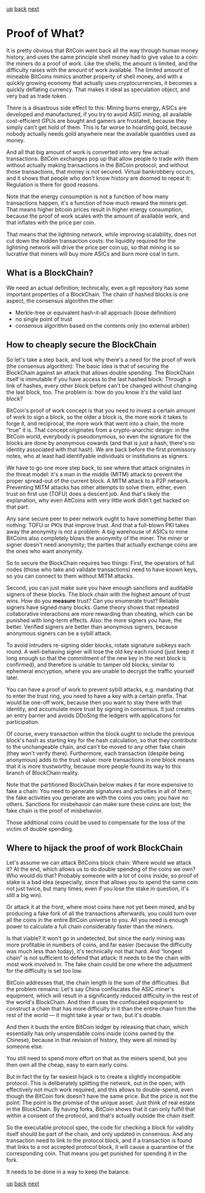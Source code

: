 [up](squid.md) [back](squid-money.md) [next](squid-fed.md)

# Proof of What?

It is pretty obvious that BitCoin went back all the way through human money
history, and uses the same principle shell money had to give value to a coin:
the miners do a proof of work.  Like the shells, the amount is limited, and
the difficulty raises with the amount of work available.  The limited amount
of mineable BitCoins mimics another property of shell money, and with a
quickly growing economy that actually uses cryptocurrencies, it becomes a
quickly deflating currency.  That makes it ideal as speculation object, and
very bad as trade token.

There is a disastrous side effect to this: Mining burns energy, ASICs are
developed and manufactured, if you try to avoid ASIC mining, all available
cost-efficient GPUs are bought and gamers are frustated, because they simply
can't get hold of them.  This is far worse to hoarding gold, because nobody
actually needs gold anywhere near the available quantities used as money.

And all that big amount of work is converted into very few actual
transactions.  BitCoin exchanges pop up that allow people to trade with them
without actually making transactions in the BitCoin protocol; and without
those transactions, that money is not secured.  Virtual bankrobbery occurs,
and it shows that people who don't know history are doomed to repeat it:
Regulation is there for good reasons.

Note that the energy consumption is not a function of how many transactions
happen, it's a function of how much reward the miners get.  That means higher
bitcoin prices result in higher energy consumption, because the proof of work
scales with the amount of available work, and that inflates with the price per
coin.

That means that the lightning network, while improving scalability, does not
cut down the hidden transaction costs: the liquidity required for the
lightning network will drive the price per coin up, so that mining is so
lucrative that miners will buy more ASICs and burn more coal in turn.

## What is a BlockChain?

We need an actual definition; technically, even a git repository has
some important properties of a BlockChain.  The chain of hashed blocks
is one aspect, the consensus algorithm the other:

  + Merkle-tree or equivalent hash-it-all approach (loose definition)
  + no single point of trust
  + consensus algorithm based on the contents only (no external arbiter)

## How to cheaply secure the BlockChain

So let's take a step back, and look why there's a need for the proof of work
(the consensus algorithm): The basic idea is that of securing the BlockChain
against an attack that allows double spending.  The BlockChain itself is
immutable if you have access to the last hashed block: Through a link of
hashes, every other block before can't be changed without changing the last
block, too.  The problem is: how do you know it's _the_ valid last block?

BitCoin's proof of work concept is that you need to invest a certain amount of
work to sign a block, so the older a block is, the more work it takes to forge
it, and reciprocal, the more work that went into a chain, the more “true” it
is.  That concept originates from a crypto-anarchic design: in the BitCoin
world, everybody is pseudonymous, so even the signature for the blocks are
done by anonymous cowards (and that is just a hash, there's no identity
associated with that hash).  We are back before the first promissory notes,
who at least had identifyable individuals or institutions as signers.

We have to go one more step back, to see where that attack originates
in the threat model: it's a man in the middle (MITM) attack to prevent
the proper spread-out of the current block.  A MITM attack to a P2P
network.  Preventing MITM attacks has other attempts to solve them,
either, even trust on first use (TOFU) does a descent job.  And that's
likely the explanation, why even AltCoins with very little work didn't
get hacked on that part.

Any sane secure peer to peer network ought to have something better
than nothing: TOFU or PKIs that improve trust.  And that a full-blown
PKI takes away the anonymity is not a problem: A big warehouse of
ASICs to mine BitCoins also completely blows the anonymity of the
miner.  The miner or signer doesn't need anonymity; the parties that
actually exchange coins are the ones who want anonymity.

So to secure the BlockChain requires two things: First, the operators
of full nodes (those who take and validate transactions) need to have
known keys, so you can connect to them without MITM attacks.

Second, you can just make sure you have enough sanctions and auditable
signers of these blocks.  The block chain with the highest amount of
trust wins.  How do you **measure** trust?  Can you enumerate trust?
Reliable signers have signed many blocks.  Game theory shows that
repeated collaborative interactions are more rewarding than cheating,
which can be punished with long-term effects.  Also: the more signers
you have, the better.  Verified signers are better than anonymous
signers, because anonymous signers can be a sybill attack.

To avoid intruders re-signing older blocks, rotate signature subkeys each
round.  A well-behaving signer will lose the old key each round (just keep it
long enough so that the commitment of the new key in the next block is
confirmed), and therefore is unable to tamper old blocks; similar to ephemeral
encryption, where you are unable to decrypt the traffic yourself later.

You can have a proof of work to prevent sybill attacks, e.g. mandating that to
enter the trust ring, you need to have a key with a certain prefix.  That
would be one-off work, because then you want to stay there with that identity,
and accumulate more trust by signing in consensus.  It just creates an entry
barrier and avoids DDoSing the ledgers with applications for participation.

Of course, every transaction within the block ought to include the
previous block's hash as starting key for the hash calculation, so
that they contribute to the unchangeable chain, and can't be moved to
any other fake chain (they won't verify there).  Furthermore, each
transaction (despite being anonymous) adds to the trust value: more
transactions in one block means that it is more trustworthy, because
more people found its way to this branch of BlockChain reality.

Note that the partitioned BlockChain below makes it far more expensive
to fake a chain: You need to generate signatures and activities in all
of them; the fake activities you generate are with the coins you own;
you have no others.  Sanctions for misbehavoir can make sure these
coins are lost; the fake chain is the proof of misbehavior.

Those additional coins could be used to compensate for the loss of the
victim of double spending.

## Where to hijack the proof of work BlockChain

Let's assume we can attack BitCoins block chain: Where would we attack it?  At
the end, which allows us to do double spending of the coins we own?  Who would
do that?  Probably someone with a lot of coins inside, so proof of stake is a
bad idea (especially, since that allows you to spend the same coin not just
twice, but many times; even if you lose the stake in question, it's still a
big win).

Or attack it at the front, where most coins have not yet been mined,
and by producing a fake fork of all the transactions afterwards, you
could turn over all the coins in the entire BitCoin universe to you.
All you need is enough power to calculate a full chain considerably
faster than the miners.

Is that viable?  It won't go in undetected, but since the early mining
was more profitable in numbers of coins, and far easier (because the
difficulty was much less than today), it's technically not that hard.
And “longest chain” is not sufficient to defend that attack: It needs
to be the chain with most work involved in.  The fake chain could be
one where the adjustment for the difficulty is set too low.

BitCoin addresses that, the chain length is the sum of the
difficulties.  But the problem remains: Let's say China confiscates
the ASIC miner's equipment, which will result in a significantly
reduced difficulty in the rest of the world's BlockChain.  And then it
uses the confiscated equipment to construct a chain that has more
difficulty in it than the entire chain from the rest of the world — it
might take a year or two, but it's doable.

And then it busts the entire BitCoin ledger by releasing that chain, which
essentially has only unspendable coins inside (coins owned by the Chinese),
because in that revision of history, they were all mined by someone else.

You still need to spend more effort on that as the miners spend, but
you then own all the cheap, easy to earn early coins.

But in fact the by far easiest hijack is to create a slightly incompatible
protocol.  This is deliberately splitting the network, out in the open, with
effectively not much work required, and this allows to double-spend, even
though the BitCoin fork doesn't have the same price. But the price is not the
point: The point is the promise of the unique asset.  Just think of real
estate in the BlockChain.  By having forks, BitCoin shows that it can only
fulfill that within a consent of the protocol, and that's actually outside the
chain itself.

So the executable protocol spec, the code for checking a block for
validity itself should be part of the chain, and only updated in
consensus.  And any transaction need to link to the protocol block,
and if a transaction is found that links to a not accepted protocol
block, it will cause a quarantine of the corresponding coin.  That
means you get punished for spending it in the fork.

It needs to be done in a way to keep the balance.

[up](squid.md) [back](squid-money.md) [next](squid-fed.md)
